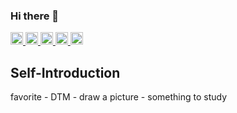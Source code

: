 ### Hi there 👋
<p align="left">
  <a href="https://github.com/sasafukoharu">
    <img height="20" src="https://komarev.com/ghpvc/?username=sasafukoharu" />
  </a>
  <a href="https://github.com/sasafukoharu">
    <img height="20" src="https://img.shields.io/github/followers/sasafukoharu?label=follow&logo=github&style=flat" />
  </a>
  <a href="http://qiita.com/sasafukoharu">
    <img height="20" src="https://qiita-badge.apiapi.app/s/sasafukoharu/posts.svg" />
  </a>
  <a href="http://qiita.com/haru98da">
    <img height="20" src="https://qiita-badge.apiapi.app/s/haru98da/contributions.svg" />
  </a>
  <a href="https://zenn.dev/haru98da">
    <img height="20" src="https://badgen.org/img/zenn/haru98da/articles?style=plastic" />
  </a>
</p>

## Self-Introduction
  favorite
    - DTM
    - draw a picture
    - something to study

<!--
**koharusasafu/koharusasafu** is a ✨ _special_ ✨ repository because its `README.md` (this file) appears on your GitHub profile.

Here are some ideas to get you started:

- 🔭 I’m currently working on ...
- 🌱 I’m currently learning ...
- 👯 I’m looking to collaborate on ...
- 🤔 I’m looking for help with ...
- 💬 Ask me about ...
- 📫 How to reach me: ...
- 😄 Pronouns: ...
- ⚡ Fun fact: ...
-->

